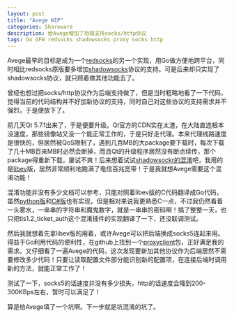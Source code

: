 ```yaml
---
layout: post
title: "Avege WIP"
categories: Shareware
description: 给Avege增加了后端支持socks/http协议
tags: Go GFW redsocks shadowsocks proxy socks http
---
```


Avege最早的目标是成为一个[redsocks](https://github.com/darkk/redsocks)的另一个实现，用Go做方便地跨平台，同时相比redsocks原版要多增加[shadowsocks](http://shadowsocks.org/en/spec/protocol.html)协议的支持。可是后来却只实现了shadowsocks协议，就只顾着做其他功能去了。

曾经也想过把socks/http协议作为后端支持做了，但是当时粗略地看了一下代码，觉得当前的代码结构并不好加新协议的支持，同时自己对这些协议的支持需求并不强烈，于是便放下了。

前几天Qt 5.7.1出来了，于是便要升级。Qt官方的CDN实在太渣，在大陆直连根本没速度，那些镜像站又没一个能正常工作的，于是只好走代理。本来代理线路速度是很快的，但居然被QoS限制了，遇到几百MB的大package要下载时，每次下载了几十MB百来MB时必然会断掉，而且Qt的升级程序居然没有断点续传，那个package得重新下载，屡试不爽！后来想着试试[shadowsockr的混淆](https://github.com/breakwa11/shadowsocks-rss/blob/master/ssr.md)吧，我用的是[libev](https://github.com/breakwa11/shadowsocks-libev)版，居然非常顺利地跑满了电信百兆宽带！于是我就想Avege需要这个混淆功能！

混淆功能并没有多少文档可以参考，只能对照着libev版的C代码翻译成Go代码，虽然[python版](https://github.com/breakwa11/shadowsocks/tree/manyuser)和[C#版](https://github.com/breakwa11/shadowsocks-csharp/releases)也有实现，但是相对来说我更熟悉C一点，不过我仍然看着一头雾水，一串串的字符串和魔鬼数字，就是一串串的密码啊！搞了整整一天，也只把tls1.2_ticket_auth这个混淆插件的实现翻译了一下，还没联调测试。

然后我就想着先拿libev版的用着，或许Avege可以把后端换成socks5连起来用。得益于Go利用代码的便利性，在github上找到一个[proxyclient](https://github.com/GameXG/ProxyClient)包，正好满足我的需求。又仔细看了一遍Avege的代码，这次发现要新加其他协议作为后端居然不需要修改多少代码！只要让读取配置文件部分能识别新的配置项，在连接后端时调用新的方法，就能正常工作了！

测试了一下，socks5的话速度并没有多少损失，http的话速度会降到200-300KBps左右，暂时可以满足了！

算是给Avege填了一个坑啊。下一步就是坑混淆的坑了。